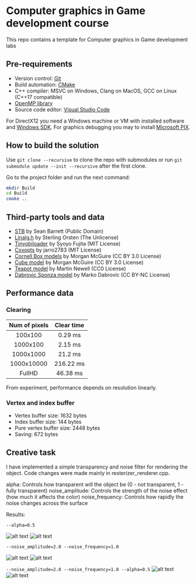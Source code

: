 # Computer graphics in Game development course

This repo contains a template for Computer graphics in Game development labs

## Pre-requirements

- Version control: [Git](https://git-scm.com/)
- Build automation: [CMake](https://cmake.org/download/)
- C++ compiler: MSVC on Windows, Clang on MacOS, GCC on Linux (C++17 compatible)
- [OpenMP library](https://www.openmp.org/)
- Source code editor: [Visual Studio Code](https://code.visualstudio.com/Download)

For DirectX12 you need a Windows machine or VM with installed software and [Windows SDK](https://developer.microsoft.com/en-us/windows/downloads/windows-sdk/).
For graphics debugging you may to install [Microsoft PIX](https://devblogs.microsoft.com/pix/download/).

## How to build the solution

Use `git clone --recursive` to clone the repo with submodules or run `git submodule update --init --recursive` after the first clone.

Go to the project folder and run the next command:

```sh
mkdir Build
cd Build
cmake ..
```

## Third-party tools and data

- [STB](https://github.com/nothings/stb) by Sean Barrett (Public Domain)
- [Linalg.h](https://github.com/sgorsten/linalg) by Sterling Orsten (The Unlicense)
- [Tinyobjloader](https://github.com/syoyo/tinyobjloader) by Syoyo Fujita (MIT License)
- [Cxxopts](https://github.com/jarro2783/cxxopts) by jarro2783 (MIT License)
- [Cornell Box models](https://casual-effects.com/g3d/data10/index.html#) by Morgan McGuire (CC BY 3.0 License)
- [Cube model](https://casual-effects.com/g3d/data10/index.html#) by Morgan McGuire (CC BY 3.0 License)
- [Teapot model](https://casual-effects.com/g3d/data10/common/model/teapot/teapot.zip) by Martin Newell (CC0 License)
- [Dabrovic Sponza model](https://casual-effects.com/g3d/data10/index.html#) by Marko Dabrovic (CC BY-NC License)


## Performance data

### Clearing

| Num of pixels | Clear time |
|:-------------:|:----------:|
| 100x100       | 0.29 ms    |
| 1000x100      | 2.15 ms    |
| 1000x1000     | 21.2 ms    |
| 1000x10000    | 216.22 ms  |
| FullHD        | 46.38 ms   |

From experiment, performance depends on resolution linearly.


### Vertex and index buffer
- Vertex buffer size: 1632 bytes
- Index buffer size: 144 bytes
- Pure vertex buffer size: 2448 bytes
- Saving: 672 bytes

## Creative task
I have implemented a simple transparency and noise filter for rendering the object. Code changes were made mainly in resterizer_renderer.cpp.

alpha: Controls how transparent will the object be (0 - not transparent, 1 - fully transparent)
noise_amplitude: Controls the strength of the noise effect (how much it affects the color)
noise_frequency: Controls how rapidly the noise changes across the surface

Results:

```--alpha=0.5```

![alt text](images/result-1.png)
![alt text](images/result-4.png)

```--noise_amplitude=2.0 --noise_frequency=1.0```

![alt text](images/result-2.png)
![alt text](images/result-5.png)

```--noise_amplitude=2.0 --noise_frequency=1.0 --alpha=0.5```
![alt text](images/result-3.png)
![alt text](images/result-6.png)